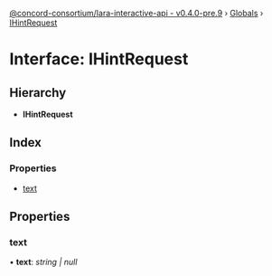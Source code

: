 [@concord-consortium/lara-interactive-api - v0.4.0-pre.9](../README.md) › [Globals](../globals.md) › [IHintRequest](ihintrequest.md)

# Interface: IHintRequest

## Hierarchy

* **IHintRequest**

## Index

### Properties

* [text](ihintrequest.md#text)

## Properties

###  text

• **text**: *string | null*
